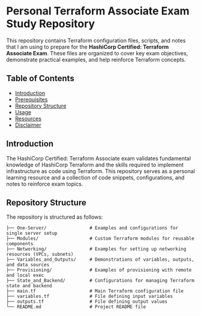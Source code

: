 # Personal Terraform Associate Exam Study Repository

This repository contains Terraform configuration files, scripts, and notes that I am using to prepare for the **HashiCorp Certified: Terraform Associate Exam**. These files are organized to cover key exam objectives, demonstrate practical examples, and help reinforce Terraform concepts.

## Table of Contents
- [Introduction](#introduction)
- [Prerequisites](#prerequisites)
- [Repository Structure](#repository-structure)
- [Usage](#usage)
- [Resources](#resources)
- [Disclaimer](#disclaimer)

## Introduction
The HashiCorp Certified: Terraform Associate exam validates fundamental knowledge of HashiCorp Terraform and the skills required to implement infrastructure as code using Terraform. This repository serves as a personal learning resource and a collection of code snippets, configurations, and notes to reinforce exam topics.


## Repository Structure
The repository is structured as follows:

```plaintext
├── One-Server/                # Examples and configurations for single server setup
├── Modules/                   # Custom Terraform modules for reusable components
├── Networking/                # Examples for setting up networking resources (VPCs, subnets)
├── Variables_and_Outputs/     # Demonstrations of variables, outputs, and data sources
├── Provisioning/              # Examples of provisioning with remote and local exec
├── State_and_Backend/         # Configurations for managing Terraform state and backend
├── main.tf                    # Main Terraform configuration file
├── variables.tf               # File defining input variables
├── outputs.tf                 # File defining output values
└── README.md                  # Project README file
